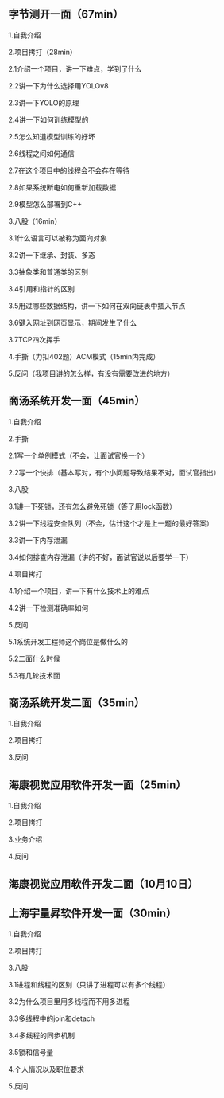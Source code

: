 ## 字节测开一面（67min）
1.自我介绍

2.项目拷打（28min）

2.1介绍一个项目，讲一下难点，学到了什么

2.2讲一下为什么选择用YOLOv8

2.3讲一下YOLO的原理

2.4讲一下如何训练模型的

2.5怎么知道模型训练的好坏

2.6线程之间如何通信

2.7在这个项目中的线程会不会存在等待

2.8如果系统断电如何重新加载数据

2.9模型怎么部署到C++

3.八股（16min）

3.1什么语言可以被称为面向对象

3.2讲一下继承、封装、多态

3.3抽象类和普通类的区别

3.4引用和指针的区别

3.5用过哪些数据结构，讲一下如何在双向链表中插入节点

3.6键入网址到网页显示，期间发生了什么

3.7TCP四次挥手

4.手撕（力扣402题）ACM模式（15min内完成）

5.反问（我项目讲的怎么样，有没有需要改进的地方）

## 商汤系统开发一面（45min）
1.自我介绍

2.手撕

2.1写一个单例模式（不会，让面试官换一个）

2.2写一个快排（基本写对，有个小问题导致结果不对，面试官指出）

3.八股

3.1讲一下死锁，还有怎么避免死锁（答了用lock函数）

3.2讲一下线程安全队列（不会，估计这个才是上一题的最好答案）

3.3讲一下内存泄漏

3.4如何排查内存泄漏（讲的不好，面试官说以后要学一下）

4.项目拷打

4.1介绍一个项目，讲一下有什么技术上的难点

4.2讲一下检测准确率如何

5.反问

5.1系统开发工程师这个岗位是做什么的

5.2二面什么时候

5.3有几轮技术面

## 商汤系统开发二面（35min）

1.自我介绍

2.项目拷打

3.反问

## 海康视觉应用软件开发一面（25min）

1.自我介绍

2.项目拷打

3.业务介绍

4.反问

## 海康视觉应用软件开发二面（10月10日）

## 上海宇量昇软件开发一面（30min）

1.自我介绍

2.项目拷打

3.八股

3.1进程和线程的区别（只讲了进程可以有多个线程）

3.2为什么项目里用多线程而不用多进程

3.3多线程中的join和detach

3.4多线程的同步机制

3.5锁和信号量

4.个人情况以及职位要求

5.反问